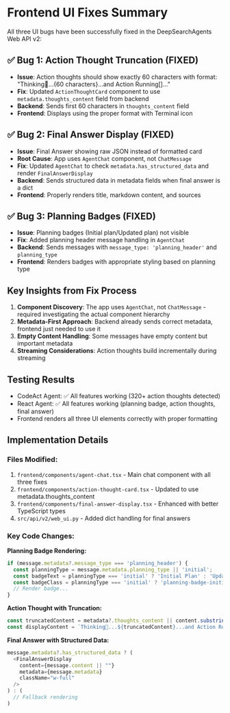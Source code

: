 # Frontend UI Fixes Summary

All three UI bugs have been successfully fixed in the DeepSearchAgents Web API v2:

## ✅ Bug 1: Action Thought Truncation (FIXED)
- **Issue**: Action thoughts should show exactly 60 characters with format: "Thinking🤔...{60 characters}...and Action Running[<Terminal />]..."
- **Fix**: Updated `ActionThoughtCard` component to use `metadata.thoughts_content` field from backend
- **Backend**: Sends first 60 characters in `thoughts_content` field
- **Frontend**: Displays using the proper format with Terminal icon

## ✅ Bug 2: Final Answer Display (FIXED)
- **Issue**: Final Answer showing raw JSON instead of formatted card
- **Root Cause**: App uses `AgentChat` component, not `ChatMessage`
- **Fix**: Updated `AgentChat` to check `metadata.has_structured_data` and render `FinalAnswerDisplay`
- **Backend**: Sends structured data in metadata fields when final answer is a dict
- **Frontend**: Properly renders title, markdown content, and sources

## ✅ Bug 3: Planning Badges (FIXED)
- **Issue**: Planning badges (Initial plan/Updated plan) not visible
- **Fix**: Added planning header message handling in `AgentChat`
- **Backend**: Sends messages with `message_type: 'planning_header'` and `planning_type`
- **Frontend**: Renders badges with appropriate styling based on planning type

## Key Insights from Fix Process

1. **Component Discovery**: The app uses `AgentChat`, not `ChatMessage` - required investigating the actual component hierarchy
2. **Metadata-First Approach**: Backend already sends correct metadata, frontend just needed to use it
3. **Empty Content Handling**: Some messages have empty content but important metadata
4. **Streaming Considerations**: Action thoughts build incrementally during streaming

## Testing Results

- CodeAct Agent: ✅ All features working (320+ action thoughts detected)
- React Agent: ✅ All features working (planning badge, action thoughts, final answer)
- Frontend renders all three UI elements correctly with proper formatting

## Implementation Details

### Files Modified:
1. `frontend/components/agent-chat.tsx` - Main chat component with all three fixes
2. `frontend/components/action-thought-card.tsx` - Updated to use metadata.thoughts_content
3. `frontend/components/final-answer-display.tsx` - Enhanced with better TypeScript types
4. `src/api/v2/web_ui.py` - Added dict handling for final answers

### Key Code Changes:

**Planning Badge Rendering:**
```typescript
if (message.metadata?.message_type === 'planning_header') {
  const planningType = message.metadata.planning_type || 'initial';
  const badgeText = planningType === 'initial' ? 'Initial Plan' : 'Updated Plan';
  const badgeClass = planningType === 'initial' ? 'planning-badge-initial' : 'planning-badge-update';
  // Render badge...
}
```

**Action Thought with Truncation:**
```typescript
const truncatedContent = metadata?.thoughts_content || content.substring(0, 60);
const displayContent = `Thinking🤔...${truncatedContent}...and Action Running[`;
```

**Final Answer with Structured Data:**
```typescript
message.metadata?.has_structured_data ? (
  <FinalAnswerDisplay 
    content={message.content || ""} 
    metadata={message.metadata}
    className="w-full" 
  />
) : (
  // Fallback rendering
)
```
